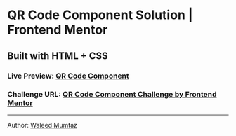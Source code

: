 # QR Code Component Solution | Frontend Mentor

## Built with HTML + CSS

### Live Preview: [QR Code Component]()

### Challenge URL: [QR Code Component Challenge by Frontend Mentor](https://www.frontendmentor.io/challenges/qr-code-component-iux_sIO_H)

---

Author: [Waleed Mumtaz](https://twitter.com/WaleedMumtaaz)
